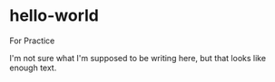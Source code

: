 # hello-world
For Practice

I'm not sure what I'm supposed to be writing here, but that looks like enough text.
